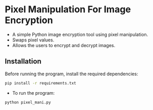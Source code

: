 # Pixel Manipulation For Image Encryption
- A simple Python image encryption tool using pixel manipulation.
- Swaps pixel values.
- Allows the users to encrypt and decrypt images.

## Installation
Before running the program, install the required dependencies:

```sh
pip install -r requirements.txt
```

* To run the program:
```sh
python pixel_mani.py
```